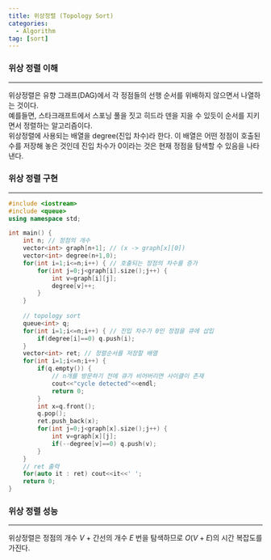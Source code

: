 ```yaml
---
title: 위상정렬 (Topology Sort)
categories:
  - Algorithm
tag: [sort]
---
```


### 위상 정렬 이해
---

위상정렬은 유향 그래프(DAG)에서 각 정점들의 선행 순서를 위배하지 않으면서 나열하는 것이다.  
예를들면, 스타크래프트에서 스포닝 풀을 짓고 히드라 덴을 지을 수 있듯이 순서를 지키면서 정렬하는 알고리즘이다.  
위상정렬에 사용되는 배열을 degree(진입 차수)라 한다. 이 배열은 어떤 정점이 호출된 수를 저장해 놓은 것인데 진입 차수가 0이라는 것은 현재 정점을 탐색할 수 있음을 나타낸다.  

### 위상 정렬 구현
---

```cpp
#include <iostream>
#include <queue>
using namespace std;

int main() {
    int n; // 정점의 개수
    vector<int> graph[n+1]; // (x -> graph[x][0])
    vector<int> degree(n+1,0);
    for(int i=1;i<=n;i++) { // 호출되는 정점의 차수를 증가
        for(int j=0;j<graph[i].size();j++) {
            int v=graph[i][j];
            degree[v]++;
        }
    }
	
    // topology sort
    queue<int> q;
    for(int i=1;i<=n;i++) { // 진입 차수가 0인 정점을 큐에 삽입
        if(degree[i]==0) q.push(i);
    }
    vector<int> ret; // 정렬순서를 저장할 배열
    for(int i=1;i<=n;i++) {
        if(q.empty()) {
            // n개를 방문하기 전에 큐가 비어버리면 사이클이 존재
            cout<<"cycle detected"<<endl;
            return 0;
        }
        int x=q.front();
        q.pop();
        ret.push_back(x);
        for(int j=0;j<graph[x].size();j++) {
            int v=graph[x][j];
            if(--degree[v]==0) q.push(v);
        }
    }
    // ret 출력
    for(auto it : ret) cout<<it<<' ';
    return 0;
}
```

### 위상 정렬 성능
---
위상정렬은 정점의 개수 $V$ + 간선의 개수 $E$ 번을 탐색하므로 $O(V+E)$의 시간 복잡도를 가진다.  